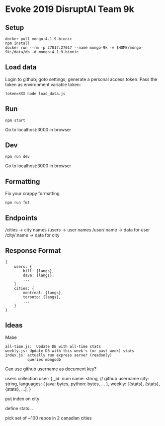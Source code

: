 Evoke 2019 DisruptAI Team 9k
============================

Setup
-----

    docker pull mongo:4.1.9-bionic
    npm install
    docker run --rm -p 27017:27017 --name mongo-9k -v $HOME/mongo-9k:/data/db -d mongo:4.1.9-bionic


Load data
---------

Login to github; goto settings; generate a personal access token.
Pass the token as environment variable token:

    token=XXX node load_data.js


Run
---
    
    npm start

Go to localhost:3000 in browser


Dev
---
    
    npm run dev

Go to localhost:3000 in browser


Formatting
----------

Fix your crappy formatting

    npm run fmt


Endpoints
---------
/cities -> city names
/users -> user names
/user/:name -> data for user
/city/:name -> data for city

Response Format
---------------

```
{
    users: {
        bill: {langs},
        dave: {langs},
        ...
    }
    cities: {
        montreal: {langs},
        toronto: {langs},
        ...
    }
}
```


Ideas
-----

Mabe

    all-time.js:  Update DB with all-time stats
    weekly.js: Update DB with this week's (or past week) stats
    index.js: actually run express server (readonly)
              queries mongodb

Can use github username as document key?

users collection
user: {
    _id: num
    name: string, // github username
    city: string,
    languages: { java: bytes, python: bytes, ... },
    weekly: [{stats}, {stats}, {stats}, ...],
}

put index on city

define stats...


pick set of ~100 repos in 2 canadian cities
